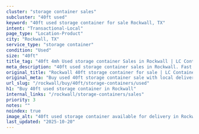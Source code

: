```yaml
---
cluster: "storage container sales"
subcluster: "40ft used"
keyword: "40ft used storage container for sale Rockwall, TX"
intent: "Transactional-Local"
page_type: "Location-Product"
city: "Rockwall, TX"
service_type: "storage container"
condition: "Used"
size: "40ft"
title_tag: "40ft 4mh Used storage container Sales in Rockwall | LC Container"
meta_description: "40ft used storage container sales in Rockwall. Fast delivery, competitive pricing. Serving storage containers area. Quote ID: Z4H. Call (214) 524-4168 for your free quote today."
original_title: "Rockwall 40ft storage container for sale | LC Container"
original_meta: "Buy used 40ft storage container sale with local delivery in Rockwall, TX. LC Container — local Since 2003. Request a fast quote today."
url_slug: "/rockwall/buy/40ft/storage-containers/used"
h1: "Buy 40ft used storage container in Rockwall"
internal_links: "/rockwall/storage-containers/sales"
priority: 3
notes: ""
noindex: true
image_alt: "40ft used storage container available for delivery in Rockwall"
last_updated: "2025-10-20"
---
```


<!-- TODO: Add unique city/inventory copy, images, and internal links here. -->
